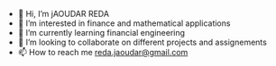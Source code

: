 - 👋 Hi, I’m jAOUDAR REDA
- 👀 I’m interested in finance and mathematical applications
- 🌱 I’m currently learning financial engineering
- 💞️ I’m looking to collaborate on different projects and assignements
- 📫 How to reach me reda.jaoudar@gmail.com

<!---
jaoudarr/jaoudarr is a ✨ special ✨ repository because its `README.md` (this file) appears on your GitHub profile.
You can click the Preview link to take a look at your changes.
--->
